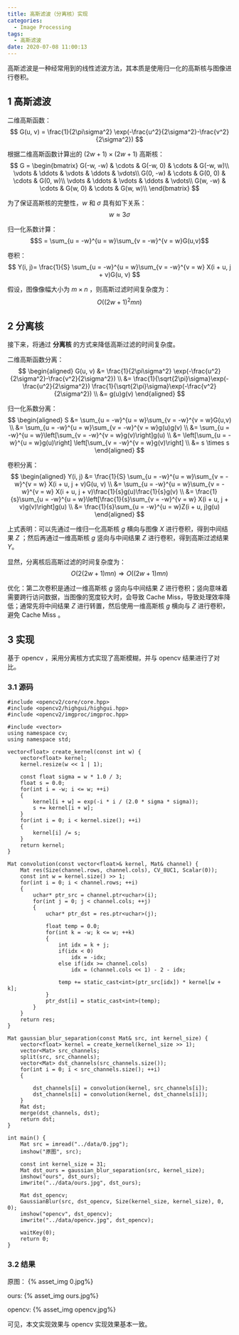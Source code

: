 ```yaml
---
title: 高斯滤波（分离核）实现
categories:
  - Image Processing
tags:
  - 高斯滤波
date: 2020-07-08 11:00:13
---
```

<!--more-->
高斯滤波是一种经常用到的线性滤波方法，其本质是使用归一化的高斯核与图像进行卷积。

## 1 高斯滤波
二维高斯函数：
$$
G(u, v) = \frac{1}{2\pi\sigma^2} \exp(-\frac{u^2}{2\sigma^2}-\frac{v^2}{2\sigma^2})
$$

根据二维高斯函数计算出的 $(2w + 1) \times (2w + 1)$ 高斯核：
$$
G = 
\begin{bmatrix}
G(-w, -w) & \cdots & G(-w, 0) & \cdots & G(-w, w)\\
\vdots & \ddots & \vdots & \ddots & \vdots\\
G(0, -w) & \cdots & G(0, 0) & \cdots & G(0, w)\\
\vdots & \ddots & \vdots & \ddots & \vdots\\
G(w, -w) & \cdots & G(w, 0) & \cdots & G(w, w)\\
\end{bmatrix}
$$

为了保证高斯核的完整性，$w$ 和 $\sigma$ 具有如下关系：
$$w \approx 3\sigma$$

归一化系数计算：
$$S = \sum_{u = -w}^{u = w}\sum_{v = -w}^{v = w}G(u,v)$$

卷积：
$$
Y(i, j)=
\frac{1}{S}
\sum_{u = -w}^{u = w}\sum_{v = -w}^{v = w}
X(i + u, j + v)G(u, v)
$$

假设，图像像幅大小为 $m \times n$ ，则高斯过滤时间复杂度为：
$$O((2w + 1)^2mn)$$

## 2 分离核
接下来，将通过 **分离核** 的方式来降低高斯过滤的时间复杂度。

二维高斯函数分离：
$$
\begin{aligned}
G(u, v)
&=
\frac{1}{2\pi\sigma^2} \exp(-\frac{u^2}{2\sigma^2}-\frac{v^2}{2\sigma^2}) \\
&=
\frac{1}{\sqrt{2\pi}\sigma}\exp(-\frac{u^2}{2\sigma^2})
\frac{1}{\sqrt{2\pi}\sigma}\exp(-\frac{v^2}{2\sigma^2}) \\
&=
g(u)g(v)
\end{aligned}
$$

归一化系数分离：
$$
\begin{aligned}
S
&=
\sum_{u = -w}^{u = w}\sum_{v = -w}^{v = w}G(u,v) \\
&=
\sum_{u = -w}^{u = w}\sum_{v = -w}^{v = w}g(u)g(v) \\
&=
\sum_{u = -w}^{u = w}\left[\sum_{v = -w}^{v = w}g(v)\right]g(u) \\
&=
\left[\sum_{u = -w}^{u = w}g(u)\right]
\left[\sum_{v = -w}^{v = w}g(v)\right] \\
&=
s \times s
\end{aligned}
$$

卷积分离：
$$
\begin{aligned}
Y(i, j)
&=
\frac{1}{S}
\sum_{u = -w}^{u = w}\sum_{v = -w}^{v = w}
X(i + u, j + v)G(u, v) \\
&=
\sum_{u = -w}^{u = w}\sum_{v = -w}^{v = w}
X(i + u, j + v)\frac{1}{s}g(u)\frac{1}{s}g(v) \\
&=
\frac{1}{s}\sum_{u = -w}^{u = w}\left[\frac{1}{s}\sum_{v = -w}^{v = w}
X(i + u, j + v)g(v)\right]g(u) \\
&=
\frac{1}{s}\sum_{u = -w}^{u = w}Z(i + u, j)g(u) 
\end{aligned}
$$

上式表明：可以先通过一维归一化高斯核 $g$ 横向与图像 $X$ 进行卷积，得到中间结果 $Z$ ；然后再通过一维高斯核 $g$ 竖向与中间结果 $Z$ 进行卷积，得到高斯过滤结果 $Y$。

显然，分离核后高斯过滤的时间复杂度为：
$$O(2(2w + 1)mn) \Rightarrow O((2w + 1)mn)$$

优化：第二次卷积是通过一维高斯核 $g$ 竖向与中间结果 $Z$ 进行卷积；竖向意味着需要跨行访问数据，当图像的宽度较大时，会导致 Cache Miss，导致处理效率降低；通常先将中间结果 $Z$ 进行转置，然后使用一维高斯核 $g$ 横向与 $Z$ 进行卷积，避免 Cache Miss 。

## 3 实现
基于 opencv ，采用分离核方式实现了高斯模糊，并与 opencv 结果进行了对比。
### 3.1 源码
```
#include <opencv2/core/core.hpp>
#include <opencv2/highgui/highgui.hpp>
#include <opencv2/imgproc/imgproc.hpp>

#include <vector>
using namespace cv;
using namespace std;

vector<float> create_kernel(const int w) {
    vector<float> kernel;
    kernel.resize(w << 1 | 1);

    const float sigma = w * 1.0 / 3;
    float s = 0.0;
    for(int i = -w; i <= w; ++i)
    {
        kernel[i + w] = exp(-i * i / (2.0 * sigma * sigma));
        s += kernel[i + w];
    }
    for(int i = 0; i < kernel.size(); ++i)
    {
        kernel[i] /= s;
    }
    return kernel;
}

Mat convolution(const vector<float>& kernel, Mat& channel) {
    Mat res(Size(channel.rows, channel.cols), CV_8UC1, Scalar(0));
    const int w = kernel.size() >> 1;
    for(int i = 0; i < channel.rows; ++i)
    {
        uchar* ptr_src = channel.ptr<uchar>(i);
        for(int j = 0; j < channel.cols; ++j)
        {
            uchar* ptr_dst = res.ptr<uchar>(j);
            
            float temp = 0.0;
            for(int k = -w; k <= w; ++k)
            {
                int idx = k + j;
                if(idx < 0)
                    idx = -idx;
                else if(idx >= channel.cols)
                    idx = (channel.cols << 1) - 2 - idx;
                
                temp += static_cast<int>(ptr_src[idx]) * kernel[w + k];
            }
            ptr_dst[i] = static_cast<int>(temp);
        }
    }
    return res;
}

Mat gaussian_blur_separation(const Mat& src, int kernel_size) {
    vector<float> kernel = create_kernel(kernel_size >> 1);
    vector<Mat> src_channels;
    split(src, src_channels);
    vector<Mat> dst_channels(src_channels.size());
    for(int i = 0; i < src_channels.size(); ++i)
    {
        
        dst_channels[i] = convolution(kernel, src_channels[i]);
        dst_channels[i] = convolution(kernel, dst_channels[i]);
    }
    Mat dst;
    merge(dst_channels, dst);
    return dst;
}

int main() {
    Mat src = imread("../data/0.jpg");
    imshow("原图", src);

    const int kernel_size = 31;
    Mat dst_ours = gaussian_blur_separation(src, kernel_size);
    imshow("ours", dst_ours);
    imwrite("../data/ours.jpg", dst_ours);

    Mat dst_opencv;
    GaussianBlur(src, dst_opencv, Size(kernel_size, kernel_size), 0, 0);
    imshow("opencv", dst_opencv);
    imwrite("../data/opencv.jpg", dst_opencv);

    waitKey(0);
    return 0;
}
```
### 3.2 结果
原图：
{% asset_img 0.jpg%}

ours:
{% asset_img ours.jpg%}

opencv:
{% asset_img opencv.jpg%}

可见，本文实现效果与 opencv 实现效果基本一致。
